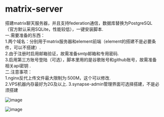 # matrix-server
搭建matrix聊天服务器，并且支持federation通信，数据库替换为PostgreSQL（官方默认采用SQLite，性能较低），一键安装脚本.                                                                             
一.需要准备的东西：                                                                                                                             
1.两个域名：分别用于matrix服务器和element前端（element的搭建不是必要条件，可以不搭建）.                                                                                                   
2.由于注册时启用邮箱验证，故需准备smtp邮箱和专用密码.                                                                                             
3.启用第三方账号登陆（可选），脚本里用的是谷歌账号和github账号，故需准备相关api密钥  .                                                               
二.注意事项：                                                                                                                                  
1.nginx反代上传文件最大限制为:500M，这个可以修改.                                                                                             
2.VPS机器内存最好为2G及以上.
3.synapse-admin管理界面可选择搭建，不是必须搭建


![image](https://github.com/user-attachments/assets/0ca3f312-5102-4752-8cd1-cbf91497298f)


![image](https://github.com/user-attachments/assets/552b0c8f-8840-4ad9-bb73-234185bfe57f)


